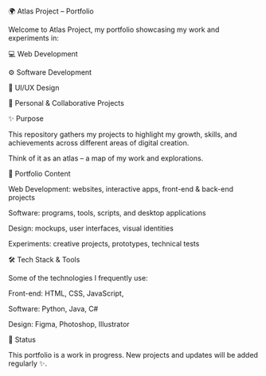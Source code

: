 🌍 Atlas Project – Portfolio

Welcome to Atlas Project, my portfolio showcasing my work and experiments in:



💻 Web Development

⚙️ Software Development

🎨 UI/UX Design

🚀 Personal & Collaborative Projects



✨ Purpose

This repository gathers my projects to highlight my growth, skills, and achievements across different areas of digital creation.

Think of it as an atlas – a map of my work and explorations.



📂 Portfolio Content

Web Development: websites, interactive apps, front-end & back-end projects

Software: programs, tools, scripts, and desktop applications

Design: mockups, user interfaces, visual identities

Experiments: creative projects, prototypes, technical tests



🛠️ Tech Stack & Tools

Some of the technologies I frequently use:

Front-end: HTML, CSS, JavaScript,

Software: Python, Java, C#

Design: Figma, Photoshop, Illustrator

🚧 Status

This portfolio is a work in progress.
New projects and updates will be added regularly ✨.
